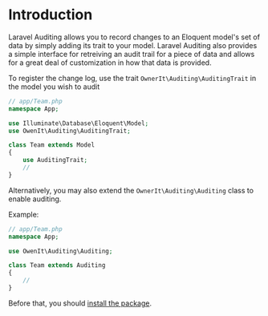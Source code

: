 # Introduction

Laravel Auditing allows you to record changes to an Eloquent model's set of data by simply adding its trait to your model. Laravel Auditing also provides a simple interface for retreiving an audit trail for a piece of data and allows for a great deal of customization in how that data is provided.

To register the change log, use the trait `OwnerIt\Auditing\AuditingTrait` in the model you wish to audit

```php
// app/Team.php
namespace App;

use Illuminate\Database\Eloquent\Model;
use OwenIt\Auditing\AuditingTrait;

class Team extends Model 
{
    use AuditingTrait;
    //
}
```

Alternatively, you may also extend the `OwnerIt\Auditing\Auditing` class to enable auditing.

Example:

```php
// app/Team.php
namespace App;

use OwenIt\Auditing\Auditing;

class Team extends Auditing 
{
    // 
}
```

Before that, you should [install the package](/docs/{{version}}/installation).
